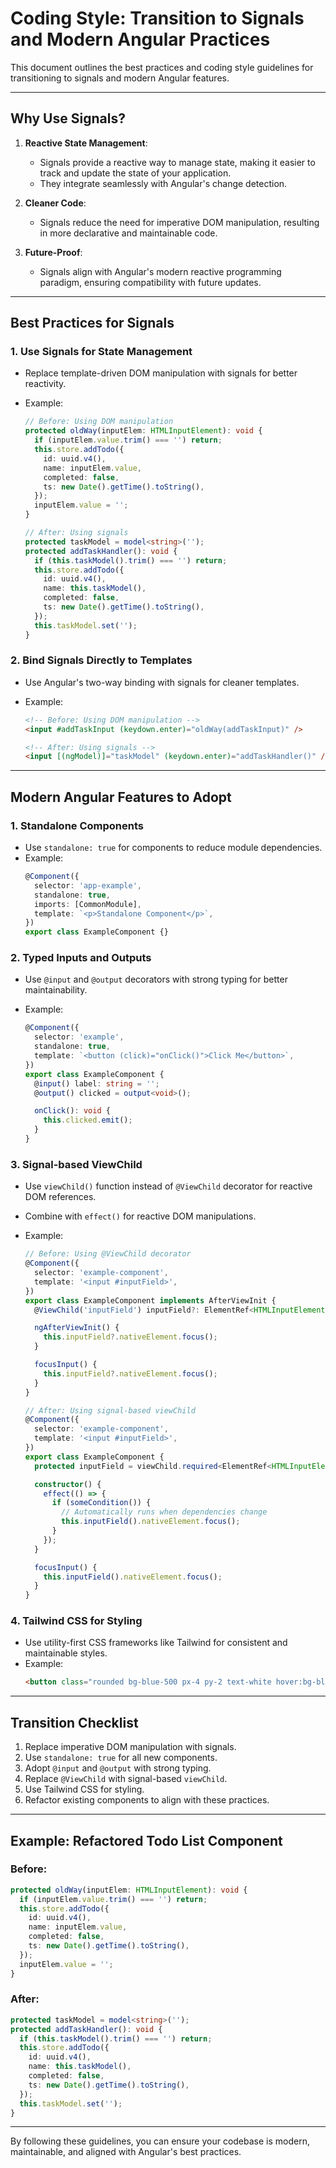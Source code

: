 # Coding Style: Transition to Signals and Modern Angular Practices

This document outlines the best practices and coding style guidelines for transitioning to signals and modern Angular features.

---

## Why Use Signals?

1. **Reactive State Management**:

   - Signals provide a reactive way to manage state, making it easier to track and update the state of your application.
   - They integrate seamlessly with Angular's change detection.

2. **Cleaner Code**:

   - Signals reduce the need for imperative DOM manipulation, resulting in more declarative and maintainable code.

3. **Future-Proof**:
   - Signals align with Angular's modern reactive programming paradigm, ensuring compatibility with future updates.

---

## Best Practices for Signals

### 1. **Use Signals for State Management**

- Replace template-driven DOM manipulation with signals for better reactivity.
- Example:

  ```typescript
  // Before: Using DOM manipulation
  protected oldWay(inputElem: HTMLInputElement): void {
    if (inputElem.value.trim() === '') return;
    this.store.addTodo({
      id: uuid.v4(),
      name: inputElem.value,
      completed: false,
      ts: new Date().getTime().toString(),
    });
    inputElem.value = '';
  }

  // After: Using signals
  protected taskModel = model<string>('');
  protected addTaskHandler(): void {
    if (this.taskModel().trim() === '') return;
    this.store.addTodo({
      id: uuid.v4(),
      name: this.taskModel(),
      completed: false,
      ts: new Date().getTime().toString(),
    });
    this.taskModel.set('');
  }
  ```

### 2. **Bind Signals Directly to Templates**

- Use Angular's two-way binding with signals for cleaner templates.
- Example:

  ```html
  <!-- Before: Using DOM manipulation -->
  <input #addTaskInput (keydown.enter)="oldWay(addTaskInput)" />

  <!-- After: Using signals -->
  <input [(ngModel)]="taskModel" (keydown.enter)="addTaskHandler()" />
  ```

---

## Modern Angular Features to Adopt

### 1. **Standalone Components**

- Use `standalone: true` for components to reduce module dependencies.
- Example:
  ```typescript
  @Component({
    selector: 'app-example',
    standalone: true,
    imports: [CommonModule],
    template: `<p>Standalone Component</p>`,
  })
  export class ExampleComponent {}
  ```

### 2. **Typed Inputs and Outputs**

- Use `@input` and `@output` decorators with strong typing for better maintainability.
- Example:

  ```typescript
  @Component({
    selector: 'example',
    standalone: true,
    template: `<button (click)="onClick()">Click Me</button>`,
  })
  export class ExampleComponent {
    @input() label: string = '';
    @output() clicked = output<void>();

    onClick(): void {
      this.clicked.emit();
    }
  }
  ```

### 3. **Signal-based ViewChild**

- Use `viewChild()` function instead of `@ViewChild` decorator for reactive DOM references.
- Combine with `effect()` for reactive DOM manipulations.
- Example:

  ```typescript
  // Before: Using @ViewChild decorator
  @Component({
    selector: 'example-component',
    template: '<input #inputField>',
  })
  export class ExampleComponent implements AfterViewInit {
    @ViewChild('inputField') inputField?: ElementRef<HTMLInputElement>;

    ngAfterViewInit() {
      this.inputField?.nativeElement.focus();
    }

    focusInput() {
      this.inputField?.nativeElement.focus();
    }
  }

  // After: Using signal-based viewChild
  @Component({
    selector: 'example-component',
    template: '<input #inputField>',
  })
  export class ExampleComponent {
    protected inputField = viewChild.required<ElementRef<HTMLInputElement>>('inputField');

    constructor() {
      effect(() => {
        if (someCondition()) {
          // Automatically runs when dependencies change
          this.inputField().nativeElement.focus();
        }
      });
    }

    focusInput() {
      this.inputField().nativeElement.focus();
    }
  }
  ```

### 4. **Tailwind CSS for Styling**

- Use utility-first CSS frameworks like Tailwind for consistent and maintainable styles.
- Example:
  ```html
  <button class="rounded bg-blue-500 px-4 py-2 text-white hover:bg-blue-700">Click Me</button>
  ```

---

## Transition Checklist

1. Replace imperative DOM manipulation with signals.
2. Use `standalone: true` for all new components.
3. Adopt `@input` and `@output` with strong typing.
4. Replace `@ViewChild` with signal-based `viewChild`.
5. Use Tailwind CSS for styling.
6. Refactor existing components to align with these practices.

---

## Example: Refactored Todo List Component

### Before:

```typescript
protected oldWay(inputElem: HTMLInputElement): void {
  if (inputElem.value.trim() === '') return;
  this.store.addTodo({
    id: uuid.v4(),
    name: inputElem.value,
    completed: false,
    ts: new Date().getTime().toString(),
  });
  inputElem.value = '';
}
```

### After:

```typescript
protected taskModel = model<string>('');
protected addTaskHandler(): void {
  if (this.taskModel().trim() === '') return;
  this.store.addTodo({
    id: uuid.v4(),
    name: this.taskModel(),
    completed: false,
    ts: new Date().getTime().toString(),
  });
  this.taskModel.set('');
}
```

---

By following these guidelines, you can ensure your codebase is modern, maintainable, and aligned with Angular's best practices.
